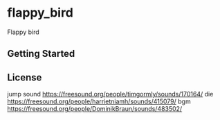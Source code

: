 # flappy_bird

Flappy bird

## Getting Started

## License
jump sound
https://freesound.org/people/timgormly/sounds/170164/
die
https://freesound.org/people/harrietniamh/sounds/415079/
bgm
https://freesound.org/people/DominikBraun/sounds/483502/
